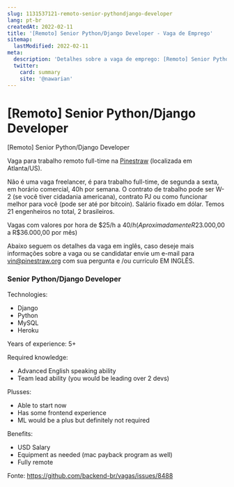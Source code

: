 ```yaml
---
slug: 1131537121-remoto-senior-pythondjango-developer
lang: pt-br
createdAt: 2022-02-11
title: '[Remoto] Senior Python/Django Developer - Vaga de Emprego'
sitemap:
  lastModified: 2022-02-11
meta:
  description: 'Detalhes sobre a vaga de emprego: [Remoto] Senior Python/Django Developer'
  twitter:
    card: summary
    site: '@nawarian'
---
```


# [Remoto] Senior Python/Django Developer

[Remoto] Senior Python/Django Developer

Vaga para trabalho remoto full-time na [Pinestraw](https://www.pinestraw.enterprises/) (localizada em Atlanta/US).

Não é uma vaga freelancer, é para trabalho full-time, de segunda a sexta, em horário comercial, 40h por semana. O contrato de trabalho pode ser W-2 (se você tiver cidadania americana), contrato PJ ou como funcionar melhor para você (pode ser até por bitcoin). Salário fixado em dólar. Temos 21 engenheiros no total, 2 brasileiros.

Vagas com valores por hora de $25/h a $40/h ( Aproximadamente R$23.000,00 a R$36.000,00 por mês)

Abaixo seguem os detalhes da vaga em inglês, caso deseje mais informações sobre a vaga ou se candidatar envie um e-mail para [vin@pinestraw.org](mailto:vin@pinestraw.org) com sua pergunta e /ou currículo EM INGLÊS.

### Senior Python/Django Developer

Technologies:
- Django
- Python
- MySQL
- Heroku

Years of experience: 5+

Required knowledge: 
- Advanced English speaking ability
- Team lead ability (you would be leading over 2 devs)

Plusses:
- Able to start now
- Has some frontend experience
- ML would be a plus but definitely not required

Benefits:
- USD Salary
- Equipment as needed (mac payback program as well)
- Fully remote

Fonte: https://github.com/backend-br/vagas/issues/8488